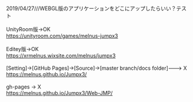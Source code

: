 
<br>2019/04/27///WEBGL版のアプリケーションをどこにアップしたらいい？テスト
<br>
<br>UnityRoom版->OK
<br>https://unityroom.com/games/melnus-jumpx3
<br>
<br>Editey版->OK
<br>https://xrmelnus.wixsite.com/melnus/jumpx3
<br>
<br>[Setting]→[GitHub Pages]→[Source]->[master branch/docs folder]---> X
<br>https://melnus.github.io/Jumpx3/
<br>
<br>gh-pages -> X
<br>https://melnus.github.io/Jumpx3/Web-JMP/
